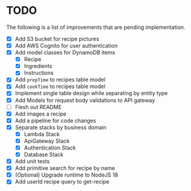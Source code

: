 # TODO 

The following is a list of improvements that are pending implementation. 

- [X] Add S3 bucket for recipe pictures
- [X] Add AWS Cognito for user authentication
- [X] Add model classes for DynamoDB items
    - [X] Recipe
    - [X] Ingredients
    - [X] Instructions
- [X] Add `prepTime` to recipes table model
- [X] Add `cookTime` to recipes table model
- [X] Implement single table design while separating by entity type
- [X] Add Models for request body validations to API gateway
- [ ] Flesh out README
- [X] Add images a recipe
- [X] Add a pipeline for code changes
- [X] Separate stacks by business domain
    - [X] Lambda Stack
    - [X] ApiGateway Stack
    - [X] Authentication Stack
    - [X] Database Stack
- [X] Add unit tests
- [X] Add primitive search for recipe by name
- [X] (Optional) Upgrade runtime to NodeJS 18
- [X] Add userId recipe query to get-recipe 